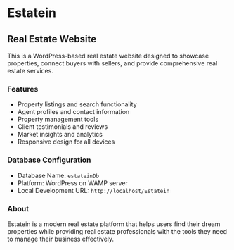 # Estatein

## Real Estate Website

This is a WordPress-based real estate website designed to showcase properties, connect buyers with sellers, and provide comprehensive real estate services.

### Features
- Property listings and search functionality
- Agent profiles and contact information
- Property management tools
- Client testimonials and reviews
- Market insights and analytics
- Responsive design for all devices

### Database Configuration
- Database Name: `estateinDb`
- Platform: WordPress on WAMP server
- Local Development URL: `http://localhost/Estatein`

### About
Estatein is a modern real estate platform that helps users find their dream properties while providing real estate professionals with the tools they need to manage their business effectively.
